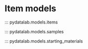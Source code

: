 # Item models

::: pydatalab.models.items

::: pydatalab.models.samples

::: pydatalab.models.starting_materials
